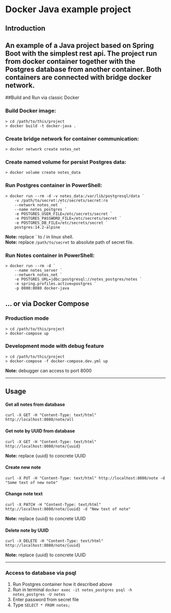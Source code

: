 # Docker Java example project
## Introduction
An example of a Java project based on Spring Boot with the simplest rest api.
The project run from docker container together with the Postgres database 
from another container. Both containers are connected with bridge docker network.
-------------------

##Build and Run via classic Docker
### Build Docker image:
```shell
> cd /path/to/this/project
> docker build -t docker-java .
```

### Create bridge network for container communication:
```shell
> docker network create notes_net
```

### Create named volume for persist Postgres data:
```shell
> docker volume create notes_data
```

### Run Postgres container in PowerShell:
```shell
> docker run --rm -d -v notes_data:/var/lib/postgresql/data `
    -v /path/to/secret:/etc/secrets/secret:ro `
    --network notes_net `
    --name notes_postgres `
    -e POSTGRES_USER_FILE=/etc/secrets/secret `
    -e POSTGRES_PASSWORD_FILE=/etc/secrets/secret `
    -e POSTGRES_DB_FILE=/etc/secrets/secret `
    postgres:14.2-alpine
```
**Note:** replace \` to / in linux shell.\
**Note:** replace `/path/to/secret` to absolute path of secret file.

### Run Notes container in PowerShell:
```shell
> docker run --rm -d `
    --name notes_server `
    --network notes_net `
    -e POSTGRES_URL=jdbc:postgresql://notes_postgres/notes `
    -e spring.profiles.active=postgres `
    -p 8080:8080 docker-java
```

## ... or via Docker Compose
### Production mode
```shell
> cd /path/to/this/project
> docker-compose up
```
### Development mode with debug feature
```shell
> cd /path/to/this/project
> docker-compose -f docker-compose.dev.yml up
```
**Note:** debugger can access to port 8000

-----------------------

## Usage
#### Get all notes from database
```shell
curl -X GET -H "Content-Type: text/html" http://localhost:8080/note/all
```

#### Get note by UUID from database
```shell
curl -X GET -H "Content-Type: text/html" http://localhost:8080/note/{uuid}
```
**Note:** replace {uuid} to concrete UUID

#### Create new note
```shell
curl -X PUT -H "Content-Type: text/html" http://localhost:8080/note -d "Some text of new note"
```

#### Change note text
```shell
curl -X PATCH -H "Content-Type: text/html" http://localhost:8080/note/{uuid} -d "New text of note"
```
**Note:** replace {uuid} to concrete UUID

#### Delete note by UUID
```shell
curl -X DELETE -H "Content-Type: text/html" http://localhost:8080/note/{uuid}
```
**Note:** replace {uuid} to concrete UUID

---------------------------
### Access to database via psql
1. Run Postgres container how it described above
2. Run in terminal `docker exec -it notes_postgres psql -h notes_postgres -U notes`
3. Enter password from secret file
4. Type `SELECT * FROM notes;`